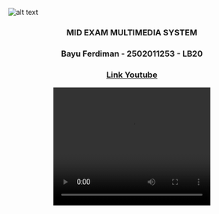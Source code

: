 ![alt text](https://external-content.duckduckgo.com/iu/?u=https%3A%2F%2Fsocs.binus.ac.id%2Ffiles%2F2013%2F02%2FHeader-2.png&f=1&nofb=1&ipt=499a0a13147fe6ce20ebe9b1095ca18ace2d85c9f01e8dbfb175e61843b369ff&ipo=images)

<div align="center">
    <h3>MID EXAM MULTIMEDIA SYSTEM</h3>
    <h3>Bayu Ferdiman - 2502011253 - LB20</h3>
    <h3>
        <a href="https://youtu.be/sIR-GvLwCek"> 
        Link Youtube
        </a> 
    </h3>
    <video width="320" height="240" controls>
        <source src="Demo-Apps.mp4" type="video/mp4">
    </video>
</div>



